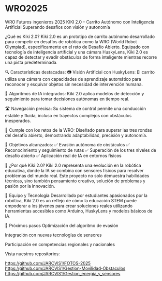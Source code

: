 # WRO2025
WRO Futuros ingenieros 2025
KIKI 2.0 – Carrito Autónomo con Inteligencia Artificial Superando desafíos con visión y autonomía

¿Qué es Kiki 2.0? Kiki 2.0 es un prototipo de carrito autónomo desarrollado para competir en desafíos de robótica como la WRO (World Robot Olympiad), específicamente en el reto de Desafío Abierto. Equipado con tecnología de inteligencia artificial y una cámara HuskyLens, Kiki 2.0 es capaz de detectar y evadir obstáculos de forma inteligente mientras recorre una pista predeterminada.

🔍 Características destacadas: 📷 Visión Artificial con HuskyLens: El carrito utiliza una cámara con capacidades de aprendizaje automático para reconocer y esquivar objetos sin necesidad de intervención humana.

🧠 Algoritmos de IA integrados: Kiki 2.0 aplica modelos de detección y seguimiento para tomar decisiones autónomas en tiempo real.

🛣️ Navegación precisa: Su sistema de control permite una conducción estable y fluida, incluso en trayectos complejos con obstáculos inesperados.

🏁 Cumple con los retos de la WRO: Diseñado para superar las tres rondas del desafío abierto, demostrando adaptabilidad, precisión y autonomía.

🎯 Objetivos alcanzados: ✅ Evasión autónoma de obstáculos ✅ Reconocimiento y seguimiento de rutas ✅ Superación de los tres niveles de desafío abierto ✅ Aplicación real de IA en entornos físicos

🤖 ¿Por qué Kiki 2.0? Kiki 2.0 representa una evolución en la robótica educativa, donde la IA se combina con sensores físicos para resolver problemas del mundo real. Este proyecto no solo demuestra habilidades técnicas, sino también pensamiento creativo, solución de problemas y pasión por la innovación.

👥 Equipo y Tecnología Desarrollado por estudiantes apasionados por la robótica, Kiki 2.0 es un reflejo de cómo la educación STEM puede empoderar a los jóvenes para crear soluciones reales utilizando herramientas accesibles como Arduino, HuskyLens y modelos básicos de IA.

🚀 Próximos pasos Optimización del algoritmo de evasión

Integración con nuevas tecnologías de sensores

Participación en competencias regionales y nacionales


Vista nuestros repositorios:

https://github.com/JARCVIS1/FOTOS-2025
https://github.com/JARCVIS1/Gestion-Movilidad-Obstaculos
https://github.com/JARCVIS1/Gestion_energia_y_sensores
